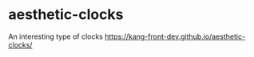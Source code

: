 # aesthetic-clocks
An interesting type of clocks
https://kang-front-dev.github.io/aesthetic-clocks/
